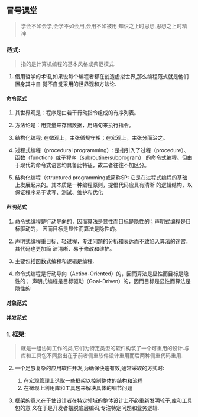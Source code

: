 ## 冒号课堂
> 学会不如会学,会学不如会用,会用不如被用
> 知识之上时思想,思想之上时精神.

###  范式:
> 指的是计算机编程的基本风格或典范模式. 

1. 借用哲学的术语,如果说每个编程者都在创造虚拟世界,那么编程范式就是他们置身其中自
觉不自觉采用的世界观和方法论.

#### 命令范式
1. 其世界观是：程序是由若干行动指令组成的有序列表。

2. 方法论是：用变量来存储数据，用语句来执行指令。

3. 结构化编程: 在微观上，主张循规守矩；在宏观上，主张分而治之。

4. 过程式编程（procedural programming）:
	是指引入了过程（procedure）、函数（function）或子程序（subroutine/subprogram）
的命令式编程。但由于现代的命令式语言均具备此特征，故二者往往不加区分。

4. 结构化编程（structured programming或简称SP:
	它是在过程式编程的基础上发展起来的。其本质是一种编程原则，提倡代码应具有清晰
的逻辑结构，以保证程序易于读写、测试、维护和优化

#### 声明范式
1. 命令式编程是行动导向的，因而算法是显性而目标是隐性的；声明式编程是目标驱动的，
因而目标是显性而算法是隐性的。

2. 声明式编程重目标、轻过程，专注问题的分析和表达而不致陷入算法的迷宫，其代码也更加简
洁清晰、易于修改和维护。

3. 主要包括函数式编程和逻辑是编程.

4. 命令式编程是行动导向（Action-Oriented）的，因而算法是显性而目标是隐性的；
声明式编程是目标驱动（Goal-Driven）的，因而目标是显性而算法是隐性的
#### 对象范式

#### 并发范式

### 1. 框架:
> 就是一组协同工作的类,它们为特定类型的软件构筑了一个可重用的设计.与库和工具包不同指出在于前者侧重软件设计重用而后两种侧重代码重用.

2. 一个足够复杂的应用软件开发,为确保快速有效,通常采取的方式时:	
	1. 在宏观管理上选取一些框架以控制整体的结构和流程
	2. 在微观上利用库和工具包来解决具体的细节问题

3. 框架的意义在于使设计者在特定领域的整体设计上不必重新发明轮子,库和工具包的意
义在于是开发者摆脱底层编码,专注特定问题和业务逻辑.
